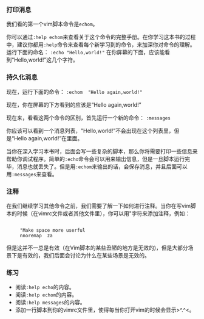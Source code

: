 ### 打印消息

我们看的第一个vim脚本命令是`echom`。
     
你可以通过`:help echom`来查看关于这个命令的完整手册。在你学习这本书的过程中，建议你都用`:help`命令来查看每个新学习到的命令，来加深你对命令的理解。
运行下面的命名：
`:echo "Hello,world!"`
在你屏幕的下面，应该能看到“Hello,world!”这几个字符。

###  持久化消息
现在，运行下面的命令：
`:echom  "Hello again,world!"`

现在，你在屏幕的下方看到的应该是“Hello again,world!”  

现在来，看看这两个命令的区别，首先运行一个新的命令：
`:messages`

你应该可以看到一个消息列表，"Hello,world!”不会出现在这个列表里，但是“Hello again,world!”在里面。

当你在深入学习本书时，后面会写一些复杂的脚本，那么你将需要打印一些信息来帮助你调试程序。简单的`:echo`命令会可以用来输出信息，但是一旦脚本运行完毕，消息也就丢失了。但是用`:echom`来输出的话，会保存消息，并且后面可以用`:messages`来查看。
     
### 注释
在我们继续学习其他命令之前，我们需要了解一下如何进行注释。当你在写vim脚本的时候（在vimrc文件或者其他文件里），你可以用"字符来添加注释，例如：
<pre><code>
     "Make space more userful
     nnoremap <space> za
</code></pre>

但是这并不一总是有效（在Vim脚本的某些丑陋的地方是无效的)，但是大部分场景下是有效的，我们后面会讨论为什么在某些场景是无效的。

### 练习

- 阅读`:help echo`的内容。
- 阅读`:help echom`的内容。
- 阅读`:help messages`的内容。
- 添加一行脚本到你的vimrc文件里，使得每当你打开vim的时候会显示>^.^<。
